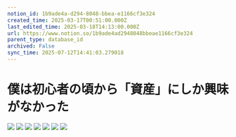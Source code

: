 ```yaml
---
notion_id: 1b9ade4a-d294-8048-bbea-e1166cf3e324
created_time: 2025-03-17T00:51:00.000Z
last_edited_time: 2025-03-18T14:13:00.000Z
url: https://www.notion.so/1b9ade4ad2948048bbeae1166cf3e324
parent_type: database_id
archived: False
sync_time: 2025-07-12T14:41:03.279018
---
```


# 僕は初心者の頃から「資産」にしか興味がなかった

![](https://prod-files-secure.s3.us-west-2.amazonaws.com/736adce6-a3a4-4a64-9f74-d9aa055c96d2/a27ca2f0-b8ea-40f9-84e0-1e99ecac8f8f/1.webp?X-Amz-Algorithm=AWS4-HMAC-SHA256&X-Amz-Content-Sha256=UNSIGNED-PAYLOAD&X-Amz-Credential=ASIAZI2LB466SGIW3FCF%2F20250719%2Fus-west-2%2Fs3%2Faws4_request&X-Amz-Date=20250719T035655Z&X-Amz-Expires=3600&X-Amz-Security-Token=IQoJb3JpZ2luX2VjEIT%2F%2F%2F%2F%2F%2F%2F%2F%2F%2FwEaCXVzLXdlc3QtMiJHMEUCIC5GagtZT3mTc044Lqi%2F4xbJ0RpLRENz8Jw5oOhUbprDAiEAjnhZOkbHFcSyp2sdvRehO5N6wj2gOrDelR1MuXDsud8qiAQInf%2F%2F%2F%2F%2F%2F%2F%2F%2F%2FARAAGgw2Mzc0MjMxODM4MDUiDIBAR1p3dZckn2SwwSrcAwTRoAv1dBMNc%2ButHWYSsiIaHkk541039IU%2FqViKUoD952vssR1jXS7%2BhqLZwBGX5B%2Bv4kt4O6MGTgO5jAeo91wWma%2FkDj6fUBGSENlEjdNLVzC0Q73KqPZwHMJjM6ztjMTn9fElA9J%2BWGn5LhebH2%2BOmFb2H%2F%2BAfe4cVHg7y3OChhwlSBjq%2BTANUppnlfwGikAvW0duyPC%2BVZBcJVlR8oV7QsV9%2Fpl8k37a5h48fahXEboGbWLr2iXhRKu0SeHI4AYqF6mWAh%2BqXcnEixHSxsk90HoU%2B5qxOccB7xJWWkA6idnX%2FwxB%2FfdzSuGLYdhySeCsegOtQASrvInHou8pvrq685cmH3TGX19U8pI6SwmdVar4a7eBjNp1%2FbqJpd5tPu%2BNPojh15YFHJbLt96tqkuOu5K%2FrAGaOWiO40laqmlKgKsscbI907k0KtEmWVzcvgVQDqqe3ls09ntjUwHb1yufORdky%2F%2Be5K4RF5UJ3PoZOfUI1oyff029qtJa%2FgFzFRmeAhMnKw%2BUateWVXTwzMn%2FOYbUhjkAietaHmBAJAkOMDIDNwja0188vmtdqguG3z%2Fz1BuhKWm15%2BqZpXDlJwWJy52fsx%2B73Bapcd1E095Ga9Fh9cBWQMCJGSBVMIWr7MMGOqUBZc3pkZWyNuqkjWGZ9m4TG7faoWut1o0kDl1YzRSWd1XA7YLDyye73pFIhi%2F2VUktfRFOwhwHXrZZF%2BTZQd3tFapY2qzC0MwSTJw6zowZG0tqWjFSUMU387x3ZZQEglsOnvNQBGz%2BlwLbN9L1F85d8goP3gmV0Kzim%2BDfTO4KXhpC6B7yC3bSnU2cgMr4i2FF%2BuNxI3xX4nVlmSqL0c7B8iGAmngX&X-Amz-Signature=cd4c611be1a8eb03bbc05ea834f409c31267a4ea631830206dfebea584ea9867&X-Amz-SignedHeaders=host&x-amz-checksum-mode=ENABLED&x-id=GetObject)
![](https://prod-files-secure.s3.us-west-2.amazonaws.com/736adce6-a3a4-4a64-9f74-d9aa055c96d2/05871767-677b-4829-b855-af56bc9d3b69/2.webp?X-Amz-Algorithm=AWS4-HMAC-SHA256&X-Amz-Content-Sha256=UNSIGNED-PAYLOAD&X-Amz-Credential=ASIAZI2LB466SGIW3FCF%2F20250719%2Fus-west-2%2Fs3%2Faws4_request&X-Amz-Date=20250719T035655Z&X-Amz-Expires=3600&X-Amz-Security-Token=IQoJb3JpZ2luX2VjEIT%2F%2F%2F%2F%2F%2F%2F%2F%2F%2FwEaCXVzLXdlc3QtMiJHMEUCIC5GagtZT3mTc044Lqi%2F4xbJ0RpLRENz8Jw5oOhUbprDAiEAjnhZOkbHFcSyp2sdvRehO5N6wj2gOrDelR1MuXDsud8qiAQInf%2F%2F%2F%2F%2F%2F%2F%2F%2F%2FARAAGgw2Mzc0MjMxODM4MDUiDIBAR1p3dZckn2SwwSrcAwTRoAv1dBMNc%2ButHWYSsiIaHkk541039IU%2FqViKUoD952vssR1jXS7%2BhqLZwBGX5B%2Bv4kt4O6MGTgO5jAeo91wWma%2FkDj6fUBGSENlEjdNLVzC0Q73KqPZwHMJjM6ztjMTn9fElA9J%2BWGn5LhebH2%2BOmFb2H%2F%2BAfe4cVHg7y3OChhwlSBjq%2BTANUppnlfwGikAvW0duyPC%2BVZBcJVlR8oV7QsV9%2Fpl8k37a5h48fahXEboGbWLr2iXhRKu0SeHI4AYqF6mWAh%2BqXcnEixHSxsk90HoU%2B5qxOccB7xJWWkA6idnX%2FwxB%2FfdzSuGLYdhySeCsegOtQASrvInHou8pvrq685cmH3TGX19U8pI6SwmdVar4a7eBjNp1%2FbqJpd5tPu%2BNPojh15YFHJbLt96tqkuOu5K%2FrAGaOWiO40laqmlKgKsscbI907k0KtEmWVzcvgVQDqqe3ls09ntjUwHb1yufORdky%2F%2Be5K4RF5UJ3PoZOfUI1oyff029qtJa%2FgFzFRmeAhMnKw%2BUateWVXTwzMn%2FOYbUhjkAietaHmBAJAkOMDIDNwja0188vmtdqguG3z%2Fz1BuhKWm15%2BqZpXDlJwWJy52fsx%2B73Bapcd1E095Ga9Fh9cBWQMCJGSBVMIWr7MMGOqUBZc3pkZWyNuqkjWGZ9m4TG7faoWut1o0kDl1YzRSWd1XA7YLDyye73pFIhi%2F2VUktfRFOwhwHXrZZF%2BTZQd3tFapY2qzC0MwSTJw6zowZG0tqWjFSUMU387x3ZZQEglsOnvNQBGz%2BlwLbN9L1F85d8goP3gmV0Kzim%2BDfTO4KXhpC6B7yC3bSnU2cgMr4i2FF%2BuNxI3xX4nVlmSqL0c7B8iGAmngX&X-Amz-Signature=9190315f7bbb4c678ef594ebf877fd94634a8873bae980ed49fa856e5fdb1a36&X-Amz-SignedHeaders=host&x-amz-checksum-mode=ENABLED&x-id=GetObject)
![](https://prod-files-secure.s3.us-west-2.amazonaws.com/736adce6-a3a4-4a64-9f74-d9aa055c96d2/85de74af-ddb2-4127-af37-21cb10807750/3.webp?X-Amz-Algorithm=AWS4-HMAC-SHA256&X-Amz-Content-Sha256=UNSIGNED-PAYLOAD&X-Amz-Credential=ASIAZI2LB466SGIW3FCF%2F20250719%2Fus-west-2%2Fs3%2Faws4_request&X-Amz-Date=20250719T035655Z&X-Amz-Expires=3600&X-Amz-Security-Token=IQoJb3JpZ2luX2VjEIT%2F%2F%2F%2F%2F%2F%2F%2F%2F%2FwEaCXVzLXdlc3QtMiJHMEUCIC5GagtZT3mTc044Lqi%2F4xbJ0RpLRENz8Jw5oOhUbprDAiEAjnhZOkbHFcSyp2sdvRehO5N6wj2gOrDelR1MuXDsud8qiAQInf%2F%2F%2F%2F%2F%2F%2F%2F%2F%2FARAAGgw2Mzc0MjMxODM4MDUiDIBAR1p3dZckn2SwwSrcAwTRoAv1dBMNc%2ButHWYSsiIaHkk541039IU%2FqViKUoD952vssR1jXS7%2BhqLZwBGX5B%2Bv4kt4O6MGTgO5jAeo91wWma%2FkDj6fUBGSENlEjdNLVzC0Q73KqPZwHMJjM6ztjMTn9fElA9J%2BWGn5LhebH2%2BOmFb2H%2F%2BAfe4cVHg7y3OChhwlSBjq%2BTANUppnlfwGikAvW0duyPC%2BVZBcJVlR8oV7QsV9%2Fpl8k37a5h48fahXEboGbWLr2iXhRKu0SeHI4AYqF6mWAh%2BqXcnEixHSxsk90HoU%2B5qxOccB7xJWWkA6idnX%2FwxB%2FfdzSuGLYdhySeCsegOtQASrvInHou8pvrq685cmH3TGX19U8pI6SwmdVar4a7eBjNp1%2FbqJpd5tPu%2BNPojh15YFHJbLt96tqkuOu5K%2FrAGaOWiO40laqmlKgKsscbI907k0KtEmWVzcvgVQDqqe3ls09ntjUwHb1yufORdky%2F%2Be5K4RF5UJ3PoZOfUI1oyff029qtJa%2FgFzFRmeAhMnKw%2BUateWVXTwzMn%2FOYbUhjkAietaHmBAJAkOMDIDNwja0188vmtdqguG3z%2Fz1BuhKWm15%2BqZpXDlJwWJy52fsx%2B73Bapcd1E095Ga9Fh9cBWQMCJGSBVMIWr7MMGOqUBZc3pkZWyNuqkjWGZ9m4TG7faoWut1o0kDl1YzRSWd1XA7YLDyye73pFIhi%2F2VUktfRFOwhwHXrZZF%2BTZQd3tFapY2qzC0MwSTJw6zowZG0tqWjFSUMU387x3ZZQEglsOnvNQBGz%2BlwLbN9L1F85d8goP3gmV0Kzim%2BDfTO4KXhpC6B7yC3bSnU2cgMr4i2FF%2BuNxI3xX4nVlmSqL0c7B8iGAmngX&X-Amz-Signature=596c92d5acbb52b4955c7922c33fd293402bb9438c15bbde713abfa6e1c7e742&X-Amz-SignedHeaders=host&x-amz-checksum-mode=ENABLED&x-id=GetObject)
![](https://prod-files-secure.s3.us-west-2.amazonaws.com/736adce6-a3a4-4a64-9f74-d9aa055c96d2/44ee6480-4e3f-4b60-a453-0aa24736e0b5/4.webp?X-Amz-Algorithm=AWS4-HMAC-SHA256&X-Amz-Content-Sha256=UNSIGNED-PAYLOAD&X-Amz-Credential=ASIAZI2LB466SGIW3FCF%2F20250719%2Fus-west-2%2Fs3%2Faws4_request&X-Amz-Date=20250719T035655Z&X-Amz-Expires=3600&X-Amz-Security-Token=IQoJb3JpZ2luX2VjEIT%2F%2F%2F%2F%2F%2F%2F%2F%2F%2FwEaCXVzLXdlc3QtMiJHMEUCIC5GagtZT3mTc044Lqi%2F4xbJ0RpLRENz8Jw5oOhUbprDAiEAjnhZOkbHFcSyp2sdvRehO5N6wj2gOrDelR1MuXDsud8qiAQInf%2F%2F%2F%2F%2F%2F%2F%2F%2F%2FARAAGgw2Mzc0MjMxODM4MDUiDIBAR1p3dZckn2SwwSrcAwTRoAv1dBMNc%2ButHWYSsiIaHkk541039IU%2FqViKUoD952vssR1jXS7%2BhqLZwBGX5B%2Bv4kt4O6MGTgO5jAeo91wWma%2FkDj6fUBGSENlEjdNLVzC0Q73KqPZwHMJjM6ztjMTn9fElA9J%2BWGn5LhebH2%2BOmFb2H%2F%2BAfe4cVHg7y3OChhwlSBjq%2BTANUppnlfwGikAvW0duyPC%2BVZBcJVlR8oV7QsV9%2Fpl8k37a5h48fahXEboGbWLr2iXhRKu0SeHI4AYqF6mWAh%2BqXcnEixHSxsk90HoU%2B5qxOccB7xJWWkA6idnX%2FwxB%2FfdzSuGLYdhySeCsegOtQASrvInHou8pvrq685cmH3TGX19U8pI6SwmdVar4a7eBjNp1%2FbqJpd5tPu%2BNPojh15YFHJbLt96tqkuOu5K%2FrAGaOWiO40laqmlKgKsscbI907k0KtEmWVzcvgVQDqqe3ls09ntjUwHb1yufORdky%2F%2Be5K4RF5UJ3PoZOfUI1oyff029qtJa%2FgFzFRmeAhMnKw%2BUateWVXTwzMn%2FOYbUhjkAietaHmBAJAkOMDIDNwja0188vmtdqguG3z%2Fz1BuhKWm15%2BqZpXDlJwWJy52fsx%2B73Bapcd1E095Ga9Fh9cBWQMCJGSBVMIWr7MMGOqUBZc3pkZWyNuqkjWGZ9m4TG7faoWut1o0kDl1YzRSWd1XA7YLDyye73pFIhi%2F2VUktfRFOwhwHXrZZF%2BTZQd3tFapY2qzC0MwSTJw6zowZG0tqWjFSUMU387x3ZZQEglsOnvNQBGz%2BlwLbN9L1F85d8goP3gmV0Kzim%2BDfTO4KXhpC6B7yC3bSnU2cgMr4i2FF%2BuNxI3xX4nVlmSqL0c7B8iGAmngX&X-Amz-Signature=5d81fc96ef238b356a4dbfb419f9eadd8246187a332d2c61e0c21ae64fce68f5&X-Amz-SignedHeaders=host&x-amz-checksum-mode=ENABLED&x-id=GetObject)
![](https://prod-files-secure.s3.us-west-2.amazonaws.com/736adce6-a3a4-4a64-9f74-d9aa055c96d2/cbf586b7-1507-466f-b44b-0bd90bc55c4f/5.webp?X-Amz-Algorithm=AWS4-HMAC-SHA256&X-Amz-Content-Sha256=UNSIGNED-PAYLOAD&X-Amz-Credential=ASIAZI2LB466SGIW3FCF%2F20250719%2Fus-west-2%2Fs3%2Faws4_request&X-Amz-Date=20250719T035655Z&X-Amz-Expires=3600&X-Amz-Security-Token=IQoJb3JpZ2luX2VjEIT%2F%2F%2F%2F%2F%2F%2F%2F%2F%2FwEaCXVzLXdlc3QtMiJHMEUCIC5GagtZT3mTc044Lqi%2F4xbJ0RpLRENz8Jw5oOhUbprDAiEAjnhZOkbHFcSyp2sdvRehO5N6wj2gOrDelR1MuXDsud8qiAQInf%2F%2F%2F%2F%2F%2F%2F%2F%2F%2FARAAGgw2Mzc0MjMxODM4MDUiDIBAR1p3dZckn2SwwSrcAwTRoAv1dBMNc%2ButHWYSsiIaHkk541039IU%2FqViKUoD952vssR1jXS7%2BhqLZwBGX5B%2Bv4kt4O6MGTgO5jAeo91wWma%2FkDj6fUBGSENlEjdNLVzC0Q73KqPZwHMJjM6ztjMTn9fElA9J%2BWGn5LhebH2%2BOmFb2H%2F%2BAfe4cVHg7y3OChhwlSBjq%2BTANUppnlfwGikAvW0duyPC%2BVZBcJVlR8oV7QsV9%2Fpl8k37a5h48fahXEboGbWLr2iXhRKu0SeHI4AYqF6mWAh%2BqXcnEixHSxsk90HoU%2B5qxOccB7xJWWkA6idnX%2FwxB%2FfdzSuGLYdhySeCsegOtQASrvInHou8pvrq685cmH3TGX19U8pI6SwmdVar4a7eBjNp1%2FbqJpd5tPu%2BNPojh15YFHJbLt96tqkuOu5K%2FrAGaOWiO40laqmlKgKsscbI907k0KtEmWVzcvgVQDqqe3ls09ntjUwHb1yufORdky%2F%2Be5K4RF5UJ3PoZOfUI1oyff029qtJa%2FgFzFRmeAhMnKw%2BUateWVXTwzMn%2FOYbUhjkAietaHmBAJAkOMDIDNwja0188vmtdqguG3z%2Fz1BuhKWm15%2BqZpXDlJwWJy52fsx%2B73Bapcd1E095Ga9Fh9cBWQMCJGSBVMIWr7MMGOqUBZc3pkZWyNuqkjWGZ9m4TG7faoWut1o0kDl1YzRSWd1XA7YLDyye73pFIhi%2F2VUktfRFOwhwHXrZZF%2BTZQd3tFapY2qzC0MwSTJw6zowZG0tqWjFSUMU387x3ZZQEglsOnvNQBGz%2BlwLbN9L1F85d8goP3gmV0Kzim%2BDfTO4KXhpC6B7yC3bSnU2cgMr4i2FF%2BuNxI3xX4nVlmSqL0c7B8iGAmngX&X-Amz-Signature=35fd186f35a2d3cda03db798d194ccded03e832d43c10bc8d3e6222de8815017&X-Amz-SignedHeaders=host&x-amz-checksum-mode=ENABLED&x-id=GetObject)
![](https://prod-files-secure.s3.us-west-2.amazonaws.com/736adce6-a3a4-4a64-9f74-d9aa055c96d2/f0a07e46-85b5-4084-af20-6fd9e9aa4040/6.webp?X-Amz-Algorithm=AWS4-HMAC-SHA256&X-Amz-Content-Sha256=UNSIGNED-PAYLOAD&X-Amz-Credential=ASIAZI2LB466SGIW3FCF%2F20250719%2Fus-west-2%2Fs3%2Faws4_request&X-Amz-Date=20250719T035655Z&X-Amz-Expires=3600&X-Amz-Security-Token=IQoJb3JpZ2luX2VjEIT%2F%2F%2F%2F%2F%2F%2F%2F%2F%2FwEaCXVzLXdlc3QtMiJHMEUCIC5GagtZT3mTc044Lqi%2F4xbJ0RpLRENz8Jw5oOhUbprDAiEAjnhZOkbHFcSyp2sdvRehO5N6wj2gOrDelR1MuXDsud8qiAQInf%2F%2F%2F%2F%2F%2F%2F%2F%2F%2FARAAGgw2Mzc0MjMxODM4MDUiDIBAR1p3dZckn2SwwSrcAwTRoAv1dBMNc%2ButHWYSsiIaHkk541039IU%2FqViKUoD952vssR1jXS7%2BhqLZwBGX5B%2Bv4kt4O6MGTgO5jAeo91wWma%2FkDj6fUBGSENlEjdNLVzC0Q73KqPZwHMJjM6ztjMTn9fElA9J%2BWGn5LhebH2%2BOmFb2H%2F%2BAfe4cVHg7y3OChhwlSBjq%2BTANUppnlfwGikAvW0duyPC%2BVZBcJVlR8oV7QsV9%2Fpl8k37a5h48fahXEboGbWLr2iXhRKu0SeHI4AYqF6mWAh%2BqXcnEixHSxsk90HoU%2B5qxOccB7xJWWkA6idnX%2FwxB%2FfdzSuGLYdhySeCsegOtQASrvInHou8pvrq685cmH3TGX19U8pI6SwmdVar4a7eBjNp1%2FbqJpd5tPu%2BNPojh15YFHJbLt96tqkuOu5K%2FrAGaOWiO40laqmlKgKsscbI907k0KtEmWVzcvgVQDqqe3ls09ntjUwHb1yufORdky%2F%2Be5K4RF5UJ3PoZOfUI1oyff029qtJa%2FgFzFRmeAhMnKw%2BUateWVXTwzMn%2FOYbUhjkAietaHmBAJAkOMDIDNwja0188vmtdqguG3z%2Fz1BuhKWm15%2BqZpXDlJwWJy52fsx%2B73Bapcd1E095Ga9Fh9cBWQMCJGSBVMIWr7MMGOqUBZc3pkZWyNuqkjWGZ9m4TG7faoWut1o0kDl1YzRSWd1XA7YLDyye73pFIhi%2F2VUktfRFOwhwHXrZZF%2BTZQd3tFapY2qzC0MwSTJw6zowZG0tqWjFSUMU387x3ZZQEglsOnvNQBGz%2BlwLbN9L1F85d8goP3gmV0Kzim%2BDfTO4KXhpC6B7yC3bSnU2cgMr4i2FF%2BuNxI3xX4nVlmSqL0c7B8iGAmngX&X-Amz-Signature=61299cc5eddb1578f0d5b59c59a934c307f67a28b87a161857c241504df1873d&X-Amz-SignedHeaders=host&x-amz-checksum-mode=ENABLED&x-id=GetObject)
![](https://prod-files-secure.s3.us-west-2.amazonaws.com/736adce6-a3a4-4a64-9f74-d9aa055c96d2/4b9ccece-ebcb-4ae1-8959-d19cc6be3895/7.webp?X-Amz-Algorithm=AWS4-HMAC-SHA256&X-Amz-Content-Sha256=UNSIGNED-PAYLOAD&X-Amz-Credential=ASIAZI2LB466SGIW3FCF%2F20250719%2Fus-west-2%2Fs3%2Faws4_request&X-Amz-Date=20250719T035655Z&X-Amz-Expires=3600&X-Amz-Security-Token=IQoJb3JpZ2luX2VjEIT%2F%2F%2F%2F%2F%2F%2F%2F%2F%2FwEaCXVzLXdlc3QtMiJHMEUCIC5GagtZT3mTc044Lqi%2F4xbJ0RpLRENz8Jw5oOhUbprDAiEAjnhZOkbHFcSyp2sdvRehO5N6wj2gOrDelR1MuXDsud8qiAQInf%2F%2F%2F%2F%2F%2F%2F%2F%2F%2FARAAGgw2Mzc0MjMxODM4MDUiDIBAR1p3dZckn2SwwSrcAwTRoAv1dBMNc%2ButHWYSsiIaHkk541039IU%2FqViKUoD952vssR1jXS7%2BhqLZwBGX5B%2Bv4kt4O6MGTgO5jAeo91wWma%2FkDj6fUBGSENlEjdNLVzC0Q73KqPZwHMJjM6ztjMTn9fElA9J%2BWGn5LhebH2%2BOmFb2H%2F%2BAfe4cVHg7y3OChhwlSBjq%2BTANUppnlfwGikAvW0duyPC%2BVZBcJVlR8oV7QsV9%2Fpl8k37a5h48fahXEboGbWLr2iXhRKu0SeHI4AYqF6mWAh%2BqXcnEixHSxsk90HoU%2B5qxOccB7xJWWkA6idnX%2FwxB%2FfdzSuGLYdhySeCsegOtQASrvInHou8pvrq685cmH3TGX19U8pI6SwmdVar4a7eBjNp1%2FbqJpd5tPu%2BNPojh15YFHJbLt96tqkuOu5K%2FrAGaOWiO40laqmlKgKsscbI907k0KtEmWVzcvgVQDqqe3ls09ntjUwHb1yufORdky%2F%2Be5K4RF5UJ3PoZOfUI1oyff029qtJa%2FgFzFRmeAhMnKw%2BUateWVXTwzMn%2FOYbUhjkAietaHmBAJAkOMDIDNwja0188vmtdqguG3z%2Fz1BuhKWm15%2BqZpXDlJwWJy52fsx%2B73Bapcd1E095Ga9Fh9cBWQMCJGSBVMIWr7MMGOqUBZc3pkZWyNuqkjWGZ9m4TG7faoWut1o0kDl1YzRSWd1XA7YLDyye73pFIhi%2F2VUktfRFOwhwHXrZZF%2BTZQd3tFapY2qzC0MwSTJw6zowZG0tqWjFSUMU387x3ZZQEglsOnvNQBGz%2BlwLbN9L1F85d8goP3gmV0Kzim%2BDfTO4KXhpC6B7yC3bSnU2cgMr4i2FF%2BuNxI3xX4nVlmSqL0c7B8iGAmngX&X-Amz-Signature=370ab8bc777537d2c2575d718289e66017af8f7f7039bc772267265ccd1a600d&X-Amz-SignedHeaders=host&x-amz-checksum-mode=ENABLED&x-id=GetObject)